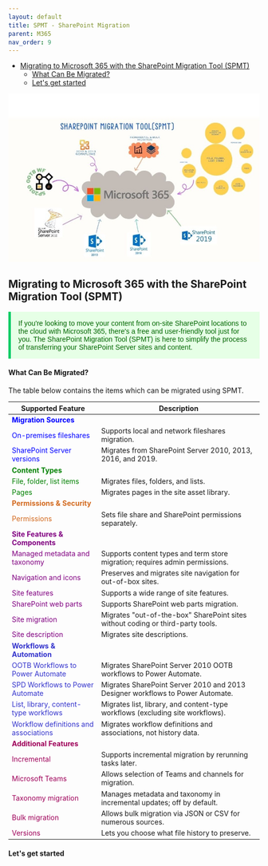 ```yaml
---
layout: default
title: SPMT - SharePoint Migration
parent: M365
nav_order: 9
---
```

- [Migrating to Microsoft 365 with the SharePoint Migration Tool (SPMT)](#migrating-to-microsoft-365-with-the-sharepoint-migration-tool-spmt)
    - [What Can Be Migrated?](#what-can-be-migrated)
    - [Let's get started](#lets-get-started)


![alt text](images\2.jpg)

## Migrating to Microsoft 365 with the SharePoint Migration Tool (SPMT)

<p style="color: #006600; font-family: 'Trebuchet MS', Helvetica, sans-serif; background-color: #e6ffe6; padding: 15px; border-left: 5px solid #00cc66;">
If you're looking to move your content from on-site SharePoint locations to the cloud with Microsoft 365, there's a free and user-friendly tool just for you. The SharePoint Migration Tool (SPMT) is here to simplify the process of transferring your SharePoint Server sites and content.
</p>

#### What Can Be Migrated?

The table below contains the items which can be migrated using SPMT.

| **Supported Feature**                                                                                           | **Description**                                                                                      |
|-----------------------------------------------------------------------------------------------------------------|------------------------------------------------------------------------------------------------------|
| <span style="color: blue;">**Migration Sources**</span>                                                         |                                                                                                      |
| <span style="color: blue;">On-premises fileshares</span>                                                        | Supports local and network fileshares migration.                                                     |
| <span style="color: blue;">SharePoint Server versions</span>                                                    | Migrates from SharePoint Server 2010, 2013, 2016, and 2019.                                           |
| <span style="color: green;">**Content Types**</span>                                                            |                                                                                                      |
| <span style="color: green;">File, folder, list items</span>                                                     | Migrates files, folders, and lists.                                                                  |
| <span style="color: green;">Pages</span>                                                                        | Migrates pages in the site asset library.                                                            |
| <span style="color: Chocolate;">**Permissions & Security**</span>                                                  |                                                                                                      |
| <span style="color: Chocolate;">Permissions</span>                                                                 | Sets file share and SharePoint permissions separately.                                               |
| <span style="color: purple;">**Site Features & Components**</span>                                              |                                                                                                      |
| <span style="color: purple;">Managed metadata and taxonomy</span>                                               | Supports content types and term store migration; requires admin permissions.                         |
| <span style="color: purple;">Navigation and icons</span>                                                        | Preserves and migrates site navigation for out-of-box sites.                                         |
| <span style="color: purple;">Site features</span>                                                               | Supports a wide range of site features.                                                              |
| <span style="color: purple;">SharePoint web parts</span>                                                        | Supports SharePoint web parts migration.                                                             |
| <span style="color: purple;">Site migration</span>                                                              | Migrates "out-of-the-box" SharePoint sites without coding or third-party tools.                      |
| <span style="color: purple;">Site description</span>                                                            | Migrates site descriptions.                                                                          |
| <span style="color: #3333cc;">**Workflows & Automation**</span>                                                  |                                                                                                      |
| <span style="color: #3333cc;">OOTB Workflows to Power Automate</span>                                            | Migrates SharePoint Server 2010 OOTB workflows to Power Automate.                                    |
| <span style="color: #3333cc;">SPD Workflows to Power Automate</span>                                             | Migrates SharePoint Server 2010 and 2013 Designer workflows to Power Automate.                       |
| <span style="color: #3333cc;">List, library, content-type workflows</span>                                       | Migrates list, library, and content-type workflows (excluding site workflows).                       |
| <span style="color: #3333cc;">Workflow definitions and associations</span>                                       | Migrates workflow definitions and associations, not history data.                                    |
| <span style="color: #9e0059;">**Additional Features**</span>                                                       |                                                                                                      |
| <span style="color: #9e0059;">Incremental</span>                                                                   | Supports incremental migration by rerunning tasks later.                                             |
| <span style="color: #9e0059;">Microsoft Teams</span>                                                               | Allows selection of Teams and channels for migration.                                                |
| <span style="color: #9e0059;">Taxonomy migration</span>                                                            | Manages metadata and taxonomy in incremental updates; off by default.                                |
| <span style="color: #9e0059;">Bulk migration</span>                                                                | Allows bulk migration via JSON or CSV for numerous sources.                                          |
| <span style="color: #9e0059;">Versions</span>                                                                      | Lets you choose what file history to preserve.                                                       |


#### Let's get started

